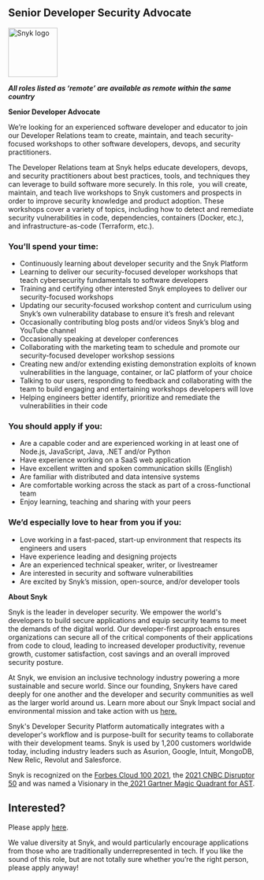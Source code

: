Senior Developer Security Advocate 
---

<img src="https://res.cloudinary.com/snyk/image/upload/v1537345894/press-kit/brand/logo-black.png" width="100" alt="Snyk logo" />

<p><strong><em>All roles listed as ‘remote’ are available as remote within the same country</em></strong></p>
<p><strong>Senior Developer Advocate&nbsp;</strong></p>
<p><span style="font-weight: 400;">We’re looking for an experienced software developer and educator to join our Developer Relations team to create, maintain, and teach security-focused workshops to other software developers, devops, and security practitioners.</span></p>
<p><span style="font-weight: 400;">The Developer Relations team at Snyk helps educate developers, devops, and security practitioners about best practices, tools, and techniques they can leverage to build software more securely. In this role,&nbsp; you will create, maintain, and teach live workshops to Snyk customers and prospects in order to improve security knowledge and product adoption. These workshops cover a variety of topics, including how to detect and remediate security vulnerabilities in code, dependencies, containers (Docker, etc.), and infrastructure-as-code (Terraform, etc.).</span></p>
<h3><strong>You’ll spend your time:</strong></h3>
<ul>
<li style="font-weight: 400;"><span style="font-weight: 400;">Continuously learning about developer security and the Snyk Platform</span></li>
<li style="font-weight: 400;"><span style="font-weight: 400;">Learning to deliver our security-focused developer workshops that teach cybersecurity fundamentals to software developers&nbsp;</span></li>
<li style="font-weight: 400;"><span style="font-weight: 400;">Training and certifying other interested Snyk employees to deliver our security-focused workshops</span></li>
<li style="font-weight: 400;"><span style="font-weight: 400;">Updating our security-focused workshop content and curriculum using Snyk’s own vulnerability database to ensure it’s fresh and relevant</span></li>
<li style="font-weight: 400;"><span style="font-weight: 400;">Occasionally contributing blog posts and/or videos Snyk’s blog and YouTube channel</span></li>
<li style="font-weight: 400;"><span style="font-weight: 400;">Occasionally speaking at developer conferences</span></li>
<li style="font-weight: 400;"><span style="font-weight: 400;">Collaborating with the marketing team to schedule and promote our security-focused developer workshop sessions</span></li>
<li style="font-weight: 400;"><span style="font-weight: 400;">Creating new and/or extending existing demonstration exploits of known vulnerabilities in the language, container, or IaC platform of your choice</span></li>
<li style="font-weight: 400;"><span style="font-weight: 400;">Talking to our users, responding to feedback and collaborating with the team to build engaging and entertaining workshops developers will love&nbsp;</span></li>
<li style="font-weight: 400;"><span style="font-weight: 400;">Helping engineers better identify, prioritize and remediate the vulnerabilities in their code</span></li>
</ul>
<h3><strong>You should apply if you:</strong></h3>
<ul>
<li style="font-weight: 400;"><span style="font-weight: 400;">Are a capable coder and are experienced working in at least one of Node.js, JavaScript, Java, .NET and/or Python</span></li>
<li style="font-weight: 400;"><span style="font-weight: 400;">Have experience working on a SaaS web application</span></li>
<li style="font-weight: 400;"><span style="font-weight: 400;">Have excellent written and spoken communication skills (English)</span></li>
<li style="font-weight: 400;"><span style="font-weight: 400;">Are familiar with distributed and data intensive systems</span></li>
<li style="font-weight: 400;"><span style="font-weight: 400;">Are comfortable working across the stack as part of a cross-functional team</span></li>
<li style="font-weight: 400;"><span style="font-weight: 400;">Enjoy learning, teaching and sharing with your peers</span></li>
</ul>
<h3><strong>We’d especially love to hear from you if you:</strong></h3>
<ul>
<li style="font-weight: 400;"><span style="font-weight: 400;">Love working in a fast-paced, start-up environment that respects its engineers and users</span></li>
<li style="font-weight: 400;"><span style="font-weight: 400;">Have experience leading and designing projects</span></li>
<li style="font-weight: 400;"><span style="font-weight: 400;">Are an experienced technical speaker, writer, or livestreamer</span></li>
<li style="font-weight: 400;"><span style="font-weight: 400;">Are interested in security and software vulnerabilities</span></li>
<li style="font-weight: 400;"><span style="font-weight: 400;">Are excited by Snyk’s mission, open-source, and/or developer tools</span></li>
</ul><div class="content-conclusion"><p><strong>About Snyk</strong></p>
<p><span style="font-weight: 400;">Snyk is the leader in developer security. We empower the world's developers to build secure applications and equip security teams to meet the demands of the digital world. Our developer-first approach ensures organizations can secure all of the critical components of their applications from code to cloud, leading to increased developer productivity, revenue growth, customer satisfaction, cost savings and an overall improved security posture.&nbsp;</span></p>
<p><span style="font-weight: 400;">At Snyk, we envision an inclusive technology industry powering a more sustainable and secure world.</span> <span style="font-weight: 400;">Since our founding, Snykers have cared deeply for one another and the developer and security communities as well as the larger world around us. Learn more about our Snyk Impact social and environmental mission and take action with us </span><a href="https://snyk.io/about/snyk-impact/"><span style="font-weight: 400;">here.</span></a></p>
<p><span style="font-weight: 400;">Snyk's Developer Security Platform automatically integrates with a developer's workflow and is purpose-built for security teams to collaborate with their development teams. Snyk is used by 1,200 customers worldwide today, including industry leaders such as Asurion, Google, Intuit, MongoDB, New Relic, Revolut and Salesforce.</span></p>
<p><span style="font-weight: 400;">Snyk is recognized on the </span><a href="https://www.forbes.com/cloud100/#6f24b5ba5f94"><span style="font-weight: 400;">Forbes Cloud 100 2021</span></a><span style="font-weight: 400;">, the </span><a href="https://www.cnbc.com/2021/05/25/these-are-the-2021-cnbc-disruptor-50-companies.html"><span style="font-weight: 400;">2021 CNBC Disruptor 50</span></a><span style="font-weight: 400;"> and was named a Visionary in the</span><a href="https://snyk.io/blog/snyk-visionary-2021-gartner-magic-quadrant-for-ast/"><span style="font-weight: 400;"> 2021 Gartner Magic Quadrant for AST</span></a><span style="font-weight: 400;">.</span></p></div>

Interested?
---

Please apply [here](https://boards.greenhouse.io/snyk/jobs/5931020002#app).

We value diversity at Snyk, and would particularly encourage applications from those who are traditionally underrepresented in tech.
If you like the sound of this role, but are not totally sure whether you’re the right person, please apply anyway!

